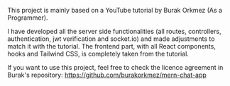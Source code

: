 This project is mainly based on a YouTube tutorial by Burak Orkmez (As a Programmer).

I have developed all the server side functionalities (all routes, controllers, authentication, jwt verification and socket.io) and made adjustments to match it with the tutorial.
The frontend part, with all React components, hooks and Tailwind CSS, is completely taken from the tutorial.

If you want to use this project, feel free to check the licence agreement in Burak's repository:
https://github.com/burakorkmez/mern-chat-app
